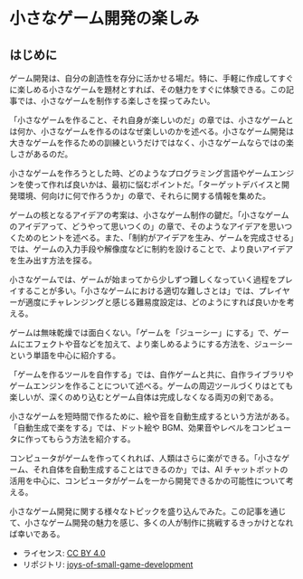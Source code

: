# 小さなゲーム開発の楽しみ

## はじめに

ゲーム開発は、自分の創造性を存分に活かせる場だ。特に、手軽に作成してすぐに楽しめる小さなゲームを題材とすれば、その魅力をすぐに体験できる。この記事では、小さなゲームを制作する楽しさを探ってみたい。

「小さなゲームを作ること、それ自身が楽しいのだ」の章では、小さなゲームとは何か、小さなゲームを作るのはなぜ楽しいのかを述べる。小さなゲーム開発は大きなゲームを作るための訓練というだけではなく、小さなゲームならではの楽しさがあるのだ。

小さなゲームを作ろうとした時、どのようなプログラミング言語やゲームエンジンを使って作れば良いかは、最初に悩むポイントだ。「ターゲットデバイスと開発環境、何向けに何で作ろうか」の章で、それらに関する情報を集めた。

ゲームの核となるアイデアの考案は、小さなゲーム制作の鍵だ。「小さなゲームのアイデアって、どうやって思いつくの」の章で、そのようなアイデアを思いつくためのヒントを述べる。また、「制約がアイデアを生み、ゲームを完成させる」では、ゲームの入力手段や解像度などに制約を設けることで、より良いアイデアを生み出す方法を探る。

小さなゲームでは、ゲームが始まってから少しずつ難しくなっていく過程をプレイすることが多い。「小さなゲームにおける適切な難しさとは」では、プレイヤーが適度にチャレンジングと感じる難易度設定は、どのようにすれば良いかを考える。

ゲームは無味乾燥では面白くない。「ゲームを「ジューシー」にする」で、ゲームにエフェクトや音などを加えて、より楽しめるようにする方法を、ジューシーという単語を中心に紹介する。

「ゲームを作るツールを自作する」では、自作ゲームと共に、自作ライブラリやゲームエンジンを作ることについて述べる。ゲームの周辺ツールづくりはとても楽しいが、深くのめり込むとゲーム自体は完成しなくなる両刃の剣である。

小さなゲームを短時間で作るために、絵や音を自動生成するという方法がある。「自動生成で楽をする」では、ドット絵や BGM、効果音やレベルをコンピュータに作ってもらう方法を紹介する。

コンピュータがゲームを作ってくれれば、人類はさらに楽ができる。「小さなゲーム、それ自体を自動生成することはできるのか」では、AI チャットボットの活用を中心に、コンピュータがゲームを一から開発できるかの可能性について考える。

小さなゲーム開発に関する様々なトピックを盛り込んでみた。この記事を通じて、小さなゲーム開発の魅力を感じ、多くの人が制作に挑戦するきっかけとなれば幸いである。

- ライセンス: [CC BY 4.0](https://creativecommons.org/licenses/by/4.0/deed.ja)
- リポジトリ: [joys-of-small-game-development](https://github.com/abagames/joys-of-small-game-development)
